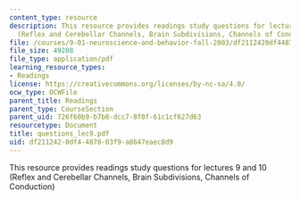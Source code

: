 ```yaml
---
content_type: resource
description: This resource provides readings study questions for lectures 9 and 10
  (Reflex and Cerebellar Channels, Brain Subdivisions, Channels of Conduction)
file: /courses/9-01-neuroscience-and-behavior-fall-2003/df2112420df4487803f9a8647eaec8d9_questions_lec9.pdf
file_size: 49208
file_type: application/pdf
learning_resource_types:
- Readings
license: https://creativecommons.org/licenses/by-nc-sa/4.0/
ocw_type: OCWFile
parent_title: Readings
parent_type: CourseSection
parent_uid: 726f60b9-b7b8-dcc7-8f0f-61c1cf627d63
resourcetype: Document
title: questions_lec9.pdf
uid: df211242-0df4-4878-03f9-a8647eaec8d9
---
```

This resource provides readings study questions for lectures 9 and 10 (Reflex and Cerebellar Channels, Brain Subdivisions, Channels of Conduction)